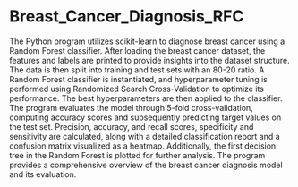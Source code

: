 # Breast_Cancer_Diagnosis_RFC
The Python program utilizes scikit-learn to diagnose breast cancer using a Random Forest classifier. After loading the breast cancer dataset, the features and labels are printed to provide insights into the dataset structure. The data is then split into training and test sets with an 80-20 ratio. A Random Forest classifier is instantiated, and hyperparameter tuning is performed using Randomized Search Cross-Validation to optimize its performance. The best hyperparameters are then applied to the classifier. The program evaluates the model through 5-fold cross-validation, computing accuracy scores and subsequently predicting target values on the test set. Precision, accuracy, and recall scores, specificity and sensitivity are calculated, along with a detailed classification report and a confusion matrix visualized as a heatmap. Additionally, the first decision tree in the Random Forest is plotted for further analysis. The program provides a comprehensive overview of the breast cancer diagnosis model and its evaluation.
